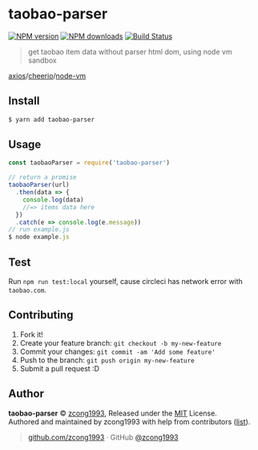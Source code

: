# taobao-parser

[![NPM version](https://img.shields.io/npm/v/taobao-parser.svg?style=flat)](https://npmjs.com/package/taobao-parser) [![NPM downloads](https://img.shields.io/npm/dm/taobao-parser.svg?style=flat)](https://npmjs.com/package/taobao-parser)
 [![Build Status](https://img.shields.io/circleci/project/zcong1993/taobao-parser/master.svg?style=flat)](https://circleci.com/gh/zcong1993/taobao-parser)

> get taobao item data without parser html dom, using node vm sandbox

[axios](https://github.com/mzabriskie/axios)/[cheerio](https://github.com/cheeriojs/cheerio)/[node-vm](https://nodejs.org/dist/latest-v7.x/docs/api/vm.html)

## Install

```bash
$ yarn add taobao-parser
```

## Usage

```js
const taobaoParser = require('taobao-parser')

// return a promise
taobaoParser(url)
  .then(data => {
    console.log(data)
    //=> items data here
  })
  .catch(e => console.log(e.message))
// run example.js
$ node example.js
```

## Test

Run `npm run test:local` yourself, cause circleci has network error with `taobao.com`.

## Contributing

1. Fork it!
2. Create your feature branch: `git checkout -b my-new-feature`
3. Commit your changes: `git commit -am 'Add some feature'`
4. Push to the branch: `git push origin my-new-feature`
5. Submit a pull request :D


## Author

**taobao-parser** © [zcong1993](https://github.com/zcong1993), Released under the [MIT](./LICENSE) License.<br>
Authored and maintained by zcong1993 with help from contributors ([list](https://github.com/zcong1993/taobao-parser/contributors)).

> [github.com/zcong1993](https://github.com/zcong1993) · GitHub [@zcong1993](https://github.com/zcong1993)
